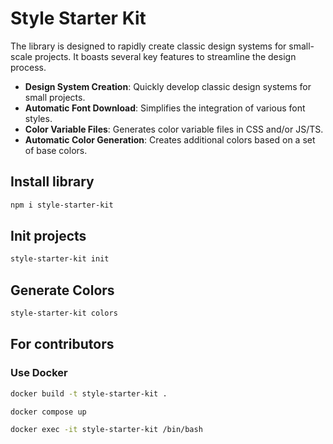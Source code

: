 
# Style Starter Kit


The library is designed to rapidly create classic design systems for small-scale projects. It boasts several key features to streamline the design process.

- **Design System Creation**: Quickly develop classic design systems for small projects.
- **Automatic Font Download**: Simplifies the integration of various font styles.
- **Color Variable Files**: Generates color variable files in CSS and/or JS/TS.
- **Automatic Color Generation**: Creates additional colors based on a set of base colors.


## Install library

```bash
npm i style-starter-kit
```

## Init projects

```bash
style-starter-kit init
```


## Generate Colors
```bash
style-starter-kit colors
```

## For contributors
### Use Docker

```bash
docker build -t style-starter-kit .
```

```bash
docker compose up
```

```bash
docker exec -it style-starter-kit /bin/bash
```
